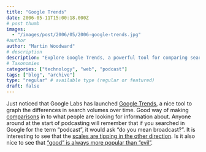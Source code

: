 ```yaml
---
title: "Google Trends"
date: 2006-05-11T15:00:18.000Z
# post thumb
images:
  - "/images/post/2006/05/2006-google-trends.jpg"
#author
author: "Martin Woodward"
# description
description: "Explore Google Trends, a powerful tool for comparing search volumes over time, highlighting shifts in public interest and sentiment."
# Taxonomies
categories: ["technology", "web", "podcast"]
tags: ["blog", "archive"]
type: "regular" # available type (regular or featured)
draft: false
---
```

Just noticed that Google Labs has launched [Google Trends](http://www.google.com/trends), a nice tool to graph the differences in search volumes over time.  Good way of making [comparisons](http://www.google.com/trends?q=google%2C+microsoft%2C+porn&ctab=1&date=all&geo=all) in to what people are looking for information about.  Anyone around at the start of podcasting will remember that if you searched in Google for the term “podcast”, it would ask “do you mean broadcast?”.  It is interesting to see that the [scales are tipping in the other direction](http://www.google.com/trends?q=podcast%2C+broadcast&ctab=1&date=all&geo=all).  Is it also nice to see that [“good” is always more popular than “evil”](http://www.google.com/trends?q=good%2C+evil&ctab=1&date=all&geo=all).